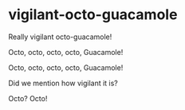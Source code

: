 # vigilant-octo-guacamole

Really vigilant octo-guacamole!

Octo, octo, octo, octo,
Guacamole!

Octo, octo, octo, octo,
Guacamole!

Did we mention how vigilant it is?

Octo?
Octo!
